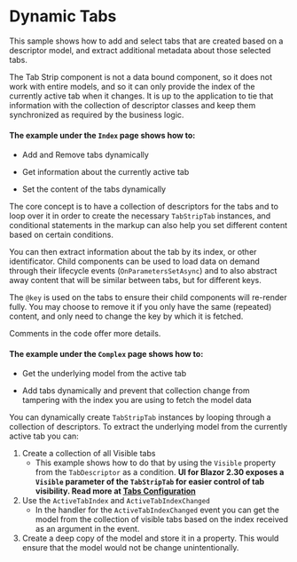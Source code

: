 # Dynamic Tabs

This sample shows how to add and select tabs that are created based on a descriptor model, and extract additional metadata about those selected tabs.

The Tab Strip component is not a data bound component, so it does not work with entire models, and so it can only provide the index of the currently active tab when it changes. It is up to the application to tie that information with the collection of descriptor classes and keep them synchronized as required by the business logic.

#### The example under the `Index` page shows how to:

* Add and Remove tabs dynamically

* Get information about the currently active tab

* Set the content of the tabs dynamically

The core concept is to have a collection of descriptors for the tabs and to loop over it in order to create the necessary `TabStripTab` instances, and conditional statements in the markup can also help you set different content based on certain conditions.

You can then extract information about the tab by its index, or other identificator. Child components can be used to load data on demand through their lifecycle events (`OnParametersSetAsync`) and to also abstract away content that will be similar between tabs, but for different keys.

The `@key` is used on the tabs to ensure their child components will re-render fully. You may choose to remove it if you only have the same (repeated) content, and only need to change the key by which it is fetched.

Comments in the code offer more details.

#### The example under the `Complex` page shows how to:

* Get the underlying model from the active tab

* Add tabs dynamically and prevent that collection change from tampering with the index you are using to fetch the model data

You can dynamically create `TabStripTab` instances by looping through a collection of descriptors. To extract the underlying model from the currently active tab you can:

1. Create a collection of all Visible tabs
    * This example shows how to do that by using the `Visible` property from the `TabDescriptor` as a condition. **UI for Blazor 2.30 exposes a `Visible` parameter of the `TabStripTab` for easier control of tab visibility. Read more at [Tabs Configuration](https://docs.telerik.com/blazor-ui/components/tabstrip/tabs-configuration)**
1. Use the `ActiveTabIndex` and `ActiveTabIndexChanged`
    * In the handler for the `ActiveTabIndexChanged` event you can get the model from the collection of visible tabs based on the index received as an argument in the event.
1. Create a deep copy of the model and store it in a property. This would ensure that the model would not be change unintentionally. 

